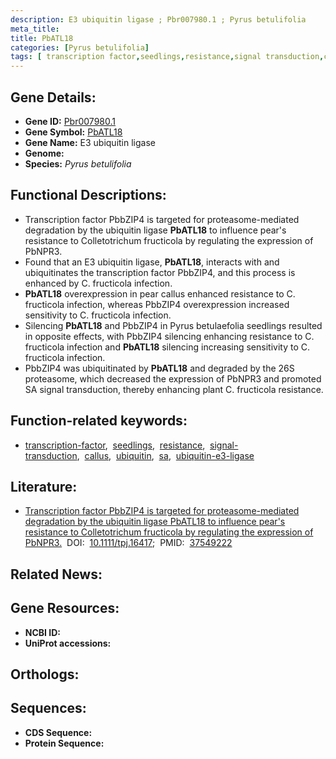 ```yaml
---
description: E3 ubiquitin ligase ; Pbr007980.1 ; Pyrus betulifolia
meta_title:
title: PbATL18
categories: [Pyrus betulifolia]
tags: [ transcription factor,seedlings,resistance,signal transduction,callus,ubiquitin,sa,ubiquitin e3 ligase ]
---
```


## Gene Details:
- **Gene ID:** [Pbr007980.1]()
- **Gene Symbol:** <u>PbATL18</u>
- **Gene Name:** E3 ubiquitin ligase
- **Genome:** []()
- **Species:** *Pyrus betulifolia*

## Functional Descriptions:
   - Transcription factor PbbZIP4 is targeted for proteasome-mediated degradation by the ubiquitin ligase **PbATL18** to influence pear's resistance to Colletotrichum fructicola by regulating the expression of PbNPR3.
   - Found that an E3 ubiquitin ligase, **PbATL18**, interacts with and ubiquitinates the transcription factor PbbZIP4, and this process is enhanced by C. fructicola infection.
   - **PbATL18** overexpression in pear callus enhanced resistance to C. fructicola infection, whereas PbbZIP4 overexpression increased sensitivity to C. fructicola infection.
   - Silencing **PbATL18** and PbbZIP4 in Pyrus betulaefolia seedlings resulted in opposite effects, with PbbZIP4 silencing enhancing resistance to C. fructicola infection and **PbATL18** silencing increasing sensitivity to C. fructicola infection.
   - PbbZIP4 was ubiquitinated by **PbATL18** and degraded by the 26S proteasome, which decreased the expression of PbNPR3 and promoted SA signal transduction, thereby enhancing plant C. fructicola resistance.

## Function-related keywords:
   - [transcription-factor](/tags/transcription-factor/),&nbsp;&nbsp;[seedlings](/tags/seedlings/),&nbsp;&nbsp;[resistance](/tags/resistance/),&nbsp;&nbsp;[signal-transduction](/tags/signal-transduction/),&nbsp;&nbsp;[callus](/tags/callus/),&nbsp;&nbsp;[ubiquitin](/tags/ubiquitin/),&nbsp;&nbsp;[sa](/tags/sa/),&nbsp;&nbsp;[ubiquitin-e3-ligase](/tags/ubiquitin-e3-ligase/)

## Literature:
   - [Transcription factor PbbZIP4 is targeted for proteasome-mediated degradation by the ubiquitin ligase PbATL18 to influence pear&#x27;s resistance to Colletotrichum fructicola by regulating the expression of PbNPR3.](https://doi.org/10.1111/tpj.16417)&nbsp;&nbsp;DOI:&nbsp;&nbsp;[10.1111/tpj.16417](https://doi.org/10.1111/tpj.16417);&nbsp;&nbsp;PMID:&nbsp;&nbsp;[37549222](https://pubmed.ncbi.nlm.nih.gov/37549222/)

## Related News:

## Gene Resources:
- **NCBI ID:**  [](https://www.ncbi.nlm.nih.gov/gene/?term=)
- **UniProt accessions:**  [](https://www.uniprot.org/uniprotkb//entry)

## Orthologs:

## Sequences:
- **CDS Sequence:**
- **Protein Sequence:**
